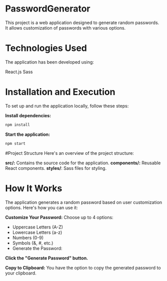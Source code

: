 # PasswordGenerator

This project is a web application designed to generate random passwords. It allows customization of passwords with various options.

# Technologies Used
The application has been developed using:

React.js
Sass

# Installation and Execution
To set up and run the application locally, follow these steps:

**Install dependencies:**
```bash
npm install
```
**Start the application:**
```bash
npm start
```
#Project Structure
Here's an overview of the project structure:

**src/:** Contains the source code for the application.
**components/:** Reusable React components.
**styles/**: Sass files for styling.

# How It Works
The application generates a random password based on user customization options. Here's how you can use it:

**Customize Your Password:**
Choose up to 4 options:
- Uppercase Letters (A-Z)
- Lowercase Letters (a-z)
- Numbers (0-9)
- Symbols (&, #, etc.)
- Generate the Password:

**Click the "Generate Password" button.**

**Copy to Clipboard:**
You have the option to copy the generated password to your clipboard.
